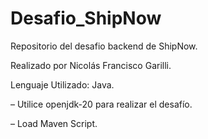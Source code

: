 # Desafio_ShipNow
Repositorio del desafio backend de ShipNow.

Realizado por Nicolás Francisco Garilli.

Lenguaje Utilizado: Java.

– Utilice openjdk-20 para realizar el desafío.

– Load Maven Script.

